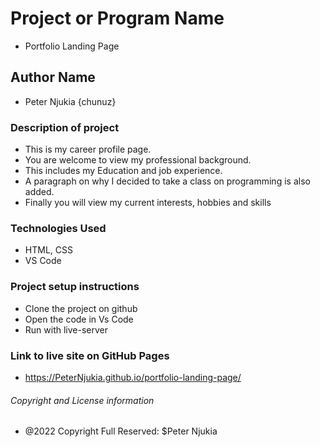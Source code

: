 # Project or Program Name
- Portfolio Landing Page

## Author Name
- Peter Njukia {chunuz}

### Description of project
- This is my career profile page. 
- You are welcome to view my professional background. 
- This includes my Education and job experience. 
- A paragraph on why I decided to take a class on programming is also added.
- Finally you will view my current interests, hobbies and skills

### Technologies Used
- HTML, CSS
- VS Code

### Project setup instructions
- Clone the project on github
- Open the code in Vs Code
- Run with live-server

### Link to live site on GitHub Pages
- https://PeterNjukia.github.io/portfolio-landing-page/

###### Copyright and License information
- @2022 Copyright Full Reserved: $Peter Njukia 







